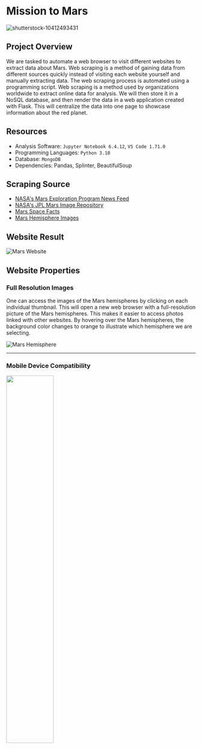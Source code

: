# Mission to Mars

![shutterstock-10412493431](https://user-images.githubusercontent.com/29410712/191169878-c80c348b-7dba-4316-95fa-f8608c11bd96.jpg)

## Project Overview
We are tasked to automate a web browser to visit different websites to extract data about Mars. Web scraping is a method of gaining data from different sources quickly instead of visiting each website yourself and manually extracting data. The web scraping process is automated using a programming script. Web scraping is a method used by organizations worldwide to extract online data for analysis. We will then store it in a NoSQL database, and then render the data in a web application created with Flask. This will centralize the data into one page to showcase information about the red planet. 

## Resources
+ Analysis Software: `Jupyter Notebook 6.4.12`, `VS Code 1.71.0`
+ Programming Languages: `Python 3.10`
+ Database: `MongoDB`
+ Dependencies: Pandas, Splinter, BeautifulSoup

## Scraping Source
+ [NASA's Mars Exploration Program News Feed](https://mars.nasa.gov/news/)
+ [NASA's JPL Mars Image Repository](https://spaceimages-mars.com/)
+ [Mars Space Facts](https://space-facts.com/mars/)
+ [Mars Hemisphere Images](https://astrogeology.usgs.gov/search/results?q=hemisphere+enhanced&k1=target&v1=Mars)


## Website Result
![Mars Website](https://user-images.githubusercontent.com/29410712/191409661-e22bb5d4-9917-4e87-a4fc-49d69464a06a.png)

## Website Properties

### Full Resolution Images
One can access the images of the Mars hemispheres by clicking on each individual thumbnail. This will open a new web browser with a full-resolution picture of the Mars hemispheres. This makes it easier to access photos linked with other websites. By hovering over the Mars hemispheres, the background color changes to orange to illustrate which hemisphere we are selecting.

![Mars Hemisphere](https://user-images.githubusercontent.com/29410712/191409803-c087dbb2-242d-46fb-82d5-33aa0a7d7421.png)

---

### Mobile Device Compatibility 

<img src="https://user-images.githubusercontent.com/29410712/191412809-9e8d44ad-933c-4259-bd94-df69d165dd79.png"  width=50% height=50%>

